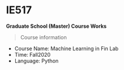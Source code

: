 # IE517

**Graduate School (Master) Course Works**

>Course information
 
- Course Name: Machine Learning in Fin Lab
- Time: Fall2020
- Language: Python
